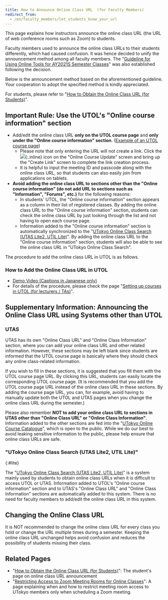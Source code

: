 ```yaml
---
title: How to Announce Online Class URL  (for Faculty Members)
redirect_from:
  - /en/faculty_members/let_students_know_your_url
---
```


This page explains how instructors announce the online class URL (the URL of web conference rooms such as Zoom) to students. 

Faculty members used to announce the online class URLs to their students differently, which had caused confusion. It was hence decided to unify the announcement method among all faculty members. The "[Guideline for Using Online Tools for AY2021S Semester Classes](/en/docs/guideline/)" was also established following the decision.

Below is the announcement method based on the aforementioned guideline. Your cooperation to adopt the specified method is kindly appreciated.

For students, please refer to "[How to Obtain the Online Class URL (for Students)](/en/oc/url/)". 

## Important Rule: Use the UTOL's "Online course information" section

- Add/edit the online class URL **only on the UTOL course page** and **only under the "Online course information" section**. ([Example of an UTOL course page](https://utol.ecc.u-tokyo.ac.jp/lms/course?idnumber=2020FEN-EE3d16L10J01))
    - Please note that only entering the URL will not create a link. Click the ![](./url_button.png){:.inline} icon on the "Online Course Update" screen and bring up the "Create Link" screen to complete the link creation process.
    - It is helpful to input the meeting ID and passcode along with the online class URL, so that students can also easily join from applications on tablets. 
- **Avoid adding the online class URL to sections other than the "Online course information" (do not add URL to sections such as "Information", "Forums", etc.)** for the following reasons:
    - In students' UTOL, the "Online course information" section appears as a column in their list of registered classes. By adding the online class URL to the "Online course information" section, students can check the online class URL by just looking through the list and not having to open each course page.  
    - Information added to the "Online course information" section is automatically synchronized to the "[UTokyo Online Class Search (UTAS Lite2, UTIL Lite)](#lite)". By adding the online class URL to the "Online course information" section, students will also be able to see the online class URL in "UTokyo Online Class Search".

The procedure to add the online class URL in UTOL is as follows.

### How to Add the Online Class URL in UTOL

- [Demo Video (Captions in Japanese only)](https://youtu.be/JeBwwDfhJJw)
- For details of the procedure, please check the page "[Setting up courses in UTOL (for lecturers / TAs)](../utol/lecturers/settings/)".

## Supplementary Information: Announcing the Online Class URL using Systems other than UTOL

### UTAS

UTAS has its own "Online Class URL" and "Online Class Information" section, where you can add your online class URL and other related information. However, these sections may be left blank since students are informed that the UTOL course page is basically where they should check any online class-related information.

If you wish to fill in these sections, it is suggested that you fill them with the UTOL course page URL. By clicking this URL, students can easily locate the corresponding UTOL course page. (It is recommended that you add the UTOL course page URL instead of the online class URL in these sections. By adding the course page URL, you can, for example, avoid having to manually update both the UTOL and UTAS pages when you change the online class URL during the semester.)

Please also remember **NOT to add your online class URL to sections in UTAS other than "Online Class URL" or "Online Class Information"**. Information added to the other sections are fed into the "[UTokyo Online Course Catalogue](https://catalog.he.u-tokyo.ac.jp/)", which is open to the public. While we do our best to avoid leaking sensitive information to the public, please help ensure that online class URLs are safe.

### "UTokyo Online Class Search (UTAS Lite2, UTIL Lite)"
{:#lite}

The "[UTokyo Online Class Search (UTAS Lite2, UTIL Lite)](https://utelecon-directory.adm.u-tokyo.ac.jp/)" is a system mainly used by students to obtain online class URLs when it is difficult to access UTOL or UTAS. Information added to UTOL's "Online course information" section and to UTAS's "Online Class URL" and "Online Class Information" sections are automatically added to this system.
There is no need for faculty members to add/edit the online class URL in this system. 

## Changing the Online Class URL

It is NOT recommended to change the online class URL for every class you hold or change the URL multiple times during a semester. Keeping the online class URL unchanged helps avoid confusion and reduces the possibility of students missing their class.

## Related Pages

- "[How to Obtain the Online Class URL (for Students)](/en/oc/url/)": The student's page on online class URL announcement
- "[Restricting Access to Zoom Meeting Rooms for Online Classes](zoom_access_control/)": A page explaining when and how to restrict meeting room access to UTokyo members only when scheduling a Zoom meeting.
